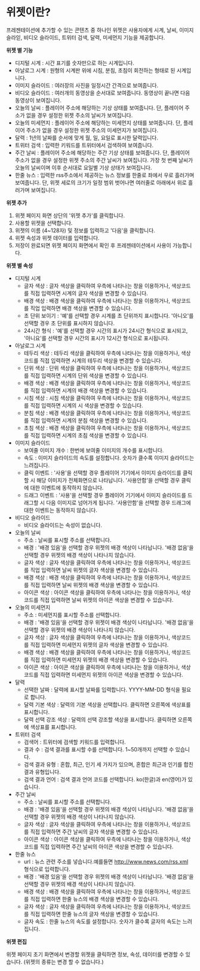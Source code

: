 # 위젯이란?

프레젠테이션에 추가할 수 있는 콘텐츠 중 하나인 위젯은 사용자에게 시계, 날씨, 이미지 슬라읻, 비디오 슬라이드, 트위터 검색, 달력, 미세먼지 기능을 제공합니다.

**위젯 별 기능**

* 디지털 시계 : 시간 표기를 숫자만으로 하는 시계입니다.
* 아날로그 시계 : 원형의 시계판 위에 시침, 분침, 초침이 회전하는 형태로 된 시계입니다.
* 이미지 슬라이드 : 여러장의 사진을 일정시간 간격으로 보여줍니다.
* 비디오 슬라이드 : 여러개의 동영상을 순서대로 보여줍니다. 동영상이 끝나면 다음 동영상이 보여집니다.
* 오늘의 날씨 : 플레이어 주소에 해당하는 기상 상태를 보여줍니다. 단, 플레이어 주소가 없을 경우 설정한 위젯 주소의 날씨가 보여집니다.
* 오늘의 미세먼지 : 플레이어 주소에 해당하는 미세먼지 상태를 보여줍니다. 단, 플레이어 주소가 없을 경우 설정한 위젯 주소의 미세먼지가 보여집니다.
* 달력 : 1년의 날짜를 순서에 맞게 월, 일, 요일로 표시한 달력입니다.
* 트위터 검색 : 입력한 키워드를 트위터에서 검색하여 보여줍니다.
* 주간 날씨 : 플레이어 주소에 해당하는 주간 기상 상태를 보여줍니다. 단, 플레이어 주소가 없을 경우 설정한 위젯 주소의 주간 날씨가 보여집니다. 가장 첫 번째 날씨가 오늘의 날씨이며 이후 순서대로 요일별 기상 상태가 보여집니다.
* 한줄 뉴스 : 입력한 rss주소에서 제공하는 뉴스 정보를 한줄로 좌에서 우로 흘러가며 보여줍니다. 단, 위젯 세로의 크기가 일정 범위 벗어나면 여러줄로 아래에서 위로 흘러가며 보여집니다.

**위젯 추가**

1. 위젯 페이지 화면 상단의 '위젯 추가'를 클릭합니다.
2. 사용할 위젯을 선택합니다.
3. 위젯의 이름 \(4~128자\) 및 정보를 입력하고 '다음'을 클릭합니다.
4. 위젯 속성과 위젯 데이터를 입력합니다.
5. 저장이 완료되면 위젯 페이지 화면에서 확인 후 프레젠테이션에서 사용이 가능합니다.

**위젯 별 속성**

* 디지털 시계
  * 글자 색상 : 글자 색상을 클릭하여 우측에 나타나는 창을 이용하거나, 색상코드를 직접 입력하면 시계의 글자 색상을 변경할 수 있습니다.
  * 배경 색상 : 배경 색상을 클릭하여 우측에 나타나는 창을 이용하거나, 색상코드를 직업 입력하면 배경 색상을 변경할 수 있습니다.
  * 초 단위 보이기 : '예'를 선택할 경우 시계를 초 단위까지 표시합니다. '아니오'를 선택할 경우 초 단위를 표시하지 않습니다.
  * 24시간 형식 : '예'를 선택할 경우 시간의 표시가 24시간 형식으로 표시되고, '아니요'를 선택할 경우 시간의 표시가 12시간 형식으로 표시됩니다.
* 아날로그 시계
  * 테두리 색상 : 테두리 색상을 클릭하여 우측에 나타나는 창을 이용하거나, 색상코드를 직접 입력하면 시계의 테두리 색상을 변경할 수 있습니다.
  * 단위 색상 : 단위 색상을 클릭하여 우측에 나타나는 창을 이용하거나, 색상코드를 직접 입력하면 시계의 단위 색상을 변경할 수 있습니다.
  * 배경 색상 : 배경 색상을 클릭하여 우측에 나타나는 창을 이용하거나, 색상코드를 직접 입력하면 시계의 배경 색상을 변경할 수 있습니다.
  * 시침 색상 : 시침 색상을 클릭하여 우측에 나타나는 창을 이용하거나, 색상코드를 직접 입력하면 시계의 시 색상을 변경할 수 있습니다.
  * 분침 색상 : 배경 색상을 클릭하여 우측에 나타나는 창을 이용하거나, 색상코드를 직접 입력하면 시계의 분침 색상을 변경할 수 있습니다.
  * 초침 색상 : 배경 색상을 클릭하여 우측에 나타나는 창을 이용하거나, 색상코드를 직접 입력하면 시계의 초침 색상을 변경할 수 있습니다.
* 이미지 슬라이드
  * 보여줄 이미지 개수 : 한번에 보여줄 이미지의 개수를 표시합니다.
  * 속도 : 이미지 슬라이드의 속도를 설정합니다. 숫자가 클수록 이미지 슬라이드는 느려집니다.
  * 클릭 이벤트 : '사용'을 선택할 경우 플레이어 기기에서 이미지 슬라이드를 클릭할 시 해당 이미지가 전체화면으로 나타납니다. '사용안함'을 선택할 경우 클릭에 대한 이벤트에 동작하지 않습니다.
  * 드래그 이벤트 : '사용'을 선택할 경우 플레이어 기기에서 이미지 슬라이드를 드래그할 시 다음 이미지로 넘어가게 됩니다. '사용안함'을 선택할 경우 드래그에 대한 이벤트는 동작하지 않습니다.
* 비디오 슬라이드
  * 비디오 슬라이드는 속성이 없습니다.
* 오늘의 날씨
  * 주소 : 날씨를 표시할 주소를 선택합니다.
  * 배경 : '배경 있음'을 선택할 경우 위젯의 배경 색상이 나타납니다. '배경 없음'을 선택할 경우 위젯의 배경 색상이 나타나지 않습니다.
  * 글자 색상 : 글자 색상을 클릭하여 우측에 나타나는 창을 이용하거나, 색상코드를 직업 입력하면 날씨 위젯의 글자 색상을 변경할 수 있습니다.
  * 배경 색상 : 배경 색상을 클릭하여 우측에 나타나는 창을 이용하거나, 색상코드를 직접 입력하면 날씨 위젯의 배경 색상을 변경할 수 있습니다.
  * 아이콘 색상 : 아이콘 색상을 클릭하여 우측에 나타나는 창을 이용하거나, 색상코드를 직접 입력하면 날씨 위젯의 아이콘 색상을 변경할 수 있습니다.
* 오늘의 미세먼지
  * 주소 : 미세먼지를 표시할 주소를 선택합니다.
  * 배경 : '배경 있음'을 선택할 경우 위젯이 배경 색상이 나타납니다. '배경 없음'을 선택할 경우 위젯의 배경 색상이 나타나지 않습니다.
  * 글자 색상 : 글자 색상을 클릭하여 우측에 나타나는 창을 이용하거나, 색상코드를 직접 입력하면 미세먼지 위젯의 글자 색상을 변경할 수 있습니다.
  * 배경 색상 : 배경 색상을 클릭하여 우측에 나타나는 창을 이용하거나, 색상코드를 직접 입력하면 미세먼지 위젯의 배경 색상을 변경할 수 있습니다.
  * 아이콘 색상 : 아이콘 색상을 클릭하여 우측에 나타나는 창을 이용하거나, 색상코드를 직접 입력하면 미세먼지 위젯의 아이콘 색상을 변경할 수 있습니다.
* 달력
  * 선택한 날짜 : 달력에 표시할 날짜를 입력합니다. YYYY-MM-DD 형식을 필요로 합니다.
  * 달력 기본 색상 : 달력의 기본 색상을 선택합니다. 클릭하면 오른쪽에 색상표를 표시합니다.
  * 달력 선택 강조 색상 : 달력의 선택 강조할 색상을 표시합니다. 클릭하면 오른쪽에 색상표를 표시합니다.
* 트위터 검색
  * 검색어 : 트위터에 검색할 키워드를 입력합니다.
  * 결과 수 : 검색 결과를 표시할 수를 선택합니다. 1~50개까지 선택할 수 있습니다.
  * 검색 결과 유형 : 혼합, 최근, 인기 세 가지가 있으며, 혼합은 최근과 인기를 합친 결과 유형입니다.
  * 검색 결과 언어 : 검색 결과 언어 코드를 선택합니다. ko\(한글\)과 en\(영어\)가 있습니다.
* 주간 날씨
  * 주소 : 날씨를 표시할 주소를 선택합니다.
  * 배경 : '배경 있음'을 선택할 경우 위젯의 배경 색상이 나타납니다. '배경 없음'을 선택할 경우 위젯의 배경 색상이 나타나지 않습니다.
  * 글자 색상 : 글자 색상을 클릭하여 우측에 나타나는 창을 이용하거나, 색상코드를 직접 입력하면 주간 날씨의 글자 색상을 변경할 수 있습니다.
  * 아이콘 색상 : 아이콘 색상을 클릭하여 우측에 나타나는 창을 이용하거나, 색상코드를 직접 입력하면 주간 날씨의 아이콘 색상을 변경할 수 있습니다.
* 한줄 뉴스
  * url : 뉴스 관련 주소를 넣습니다.예를들면 http://www.news.com/rss.xml 형식으로 입력합니다.
  * 배경 : '배경 있음'을 선택할 경우 위젯의 배경 색상이 나타납니다. '배경 없음'을 선택할 경우 위젯의 배경 색상이 나타나지 않습니다.
  * 배경 색상 : 배경 색상을 클릭하여 우측에 나타나는 창을 이용하거나, 색상코드를 직접 입력하면 한줄 뉴스의 배경 색상을 변경할 수 있습니다.
  * 글자 색상 : 글자 색상을 클릭하여 우측에 나타나는 창을 이용하거나, 색상코드를 직접 입력하면 한줄 뉴스의 글자 색상을 변경할 수 있습니다.
  * 글자 속도 : 한줄 뉴스의 속도를 설정합니다. 숫자가 클수록 글자의 속도는 느려집니다.

**위젯 편집**

위젯 페이지 초기 화면에서 변경할 위젯을 클릭하면 정보, 속성, 데이터를 변경할 수 있습니다. \(위젯의 종류는 변경 할 수 없습니다.\)


